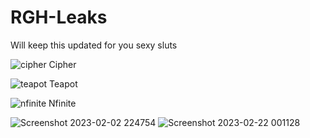 # RGH-Leaks
Will keep this updated for you sexy sluts

![cipher](https://user-images.githubusercontent.com/114695247/218244379-0f2b15da-6bec-4447-8e78-e81be2c25a0b.png) Cipher

![teapot](https://user-images.githubusercontent.com/114695247/218244382-572a3f76-63c3-4898-a6bf-a225b2973cbe.png) Teapot

![nfinite](https://user-images.githubusercontent.com/114695247/218244632-aa5b894d-8162-4c6d-b6a5-02994135effe.png) Nfinite


![Screenshot 2023-02-02 224754](https://user-images.githubusercontent.com/114695247/216516404-ed9730c1-0d25-4682-94ba-7724f3ca9fe4.png)
![Screenshot 2023-02-22 001128](https://user-images.githubusercontent.com/114695247/220537824-2532204c-c29c-4e77-b279-43de240aaca0.png)
